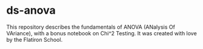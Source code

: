 # ds-anova

This repository describes the fundamentals of ANOVA (ANalysis Of VAriance), with a bonus notebook on Chi^2 Testing. It was created with love by the Flatiron School.
